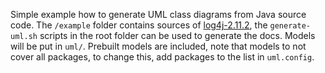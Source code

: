 Simple example how to generate UML class diagrams from Java source code. The `/example` folder contains sources of  [log4j-2.11.2](https://logging.apache.org/log4j/2.x/), the `generate-uml.sh` scripts in the root folder can be used to generate the docs. Models will be put in `uml/`. Prebuilt models are included, note that models to not cover all packages, to change this, add packages to the list in `uml.config`.